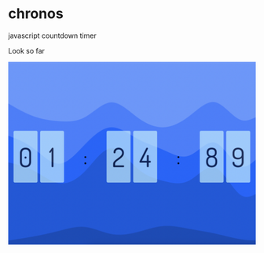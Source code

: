 # chronos
javascript countdown timer

Look so far

![1](https://github.com/pandyama/chronos/blob/main/chronos.png)
